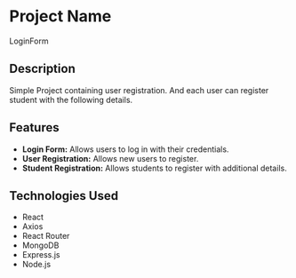 # Project Name
LoginForm

## Description
Simple Project containing user registration. And each user can register student with the following details.

## Features
- **Login Form:** Allows users to log in with their credentials.
- **User Registration:** Allows new users to register.
- **Student Registration:** Allows students to register with additional details.

## Technologies Used
- React
- Axios
- React Router
- MongoDB
- Express.js
- Node.js
